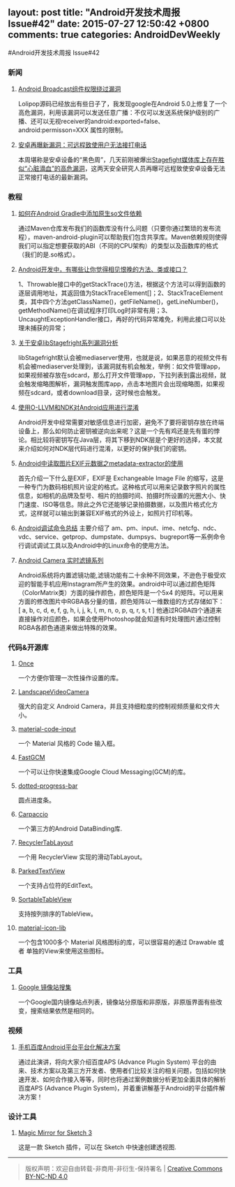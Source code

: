layout: post
title: "Android开发技术周报 Issue#42"
date: 2015-07-27 12:50:42 +0800
comments: true
categories: AndroidDevWeekly
---

#Android开发技术周报 Issue#42

### 新闻

1. [Android Broadcast组件权限绕过漏洞](http://www.freebuf.com/articles/terminal/73885.html)

	Lolipop源码已经放出有些日子了，我发现google在Android 5.0上修复了一个高危漏洞，利用该漏洞可以发送任意广播：不仅可以发送系统保护级别的广播、还可以无视receiver的android:exported=false、android:permisson=XXX 属性的限制。

1. [安卓再曝新漏洞：可远程致使用户无法接打电话](http://www.freebuf.com/news/73755.html)

	本周堪称是安卓设备的“黑色周”，几天前刚被爆出[Stagefight媒体库上存在胜似“心脏滴血”的高危漏洞](http://www.freebuf.com/news/73411.html)，这两天安全研究人员再曝可远程致使安卓设备无法正常接打电话的最新漏洞。

### 教程

1. [如何在Android Gradle中添加原生so文件依赖](http://www.jianshu.com/p/20cee429d1c3)

	通过Maven仓库发布我们的函数库没有什么问题（只要你通过繁琐的发布流程），maven-android-plugin可以帮助我们包含共享库。Maven依赖规则使得我们可以指定想要获取的ABI（不同的CPU架构）的类型以及函数库的格式（我们的是.so格式）。

1. [Android开发中，有哪些让你觉得相见恨晚的方法、类或接口？](http://www.zhihu.com/question/33636939)

	1、Throwable接口中的getStackTrace()方法，根据这个方法可以得到函数的逐层调用地址，其返回值为StackTraceElement[]；2、StackTraceElement类，其中四个方法getClassName()，getFileName()，getLineNumber()，getMethodName()在调试程序打印Log时非常有用；3、UncaughtExceptionHandler接口，再好的代码异常难免，利用此接口可以处理未捕获的异常；

1. [关于安卓libStagefright系列漏洞分析](http://www.freebuf.com/vuls/73618.html)

	libStagefright默认会被mediaserver使用，也就是说，如果恶意的视频文件有机会被mediaserver处理到，该漏洞就有机会触发，举例：如文件管理app，如果视频被存放在sdcard，那么打开文件管理app，下拉列表到露出视频，就会触发缩略图解析，漏洞触发图库app，点击本地图片会出现缩略图，如果视频在sdcard，或者download目录，这时候也会触发。

1. [使用O-LLVM和NDK对Android应用进行混淆](http://www.jianshu.com/p/0c23e0a886f4)
	
	Android开发中经常需要对敏感信息进行加密，避免不了要将密钥存放在终端设备上，那么如何防止密钥被逆向出来呢？这是一个先有鸡还是先有蛋的悖论。相比较将密钥写在Java层，将其下移到NDK层是个更好的选择，本文就来介绍如何对NDK层代码进行混淆，以更好的保护我们的密钥。

1. [Android中读取图片EXIF元数据之metadata-extractor的使用](http://blog.csdn.net/gao_chun/article/details/46854323)

	首先介绍一下什么是EXIF，EXIF是 Exchangeable Image File 的缩写，这是一种专门为数码相机照片设定的格式。这种格式可以用来记录数字照片的属性信息，如相机的品牌及型号、相片的拍摄时间、拍摄时所设置的光圈大小、快门速度、ISO等信息。除此之外它还能够记录拍摄数据，以及图片格式化方式，这样就可以输出到兼容EXIF格式的外设上，如照片打印机等。

1. [Android调试命令总结](http://blog.csdn.net/yzzst/article/details/47128581)	
	主要介绍了 am、pm、input、ime、netcfg、ndc、vdc、service、getprop、dumpstate、dumpsys、bugreport等一系例命令行调试调试工具以及Android中的Linux命令的使用方法。

1. [ Android Camera 实时滤镜系列](http://blog.csdn.net/wyhuan1030/article/category/3113937)
	
	Android系统将内置滤镜功能,滤镜功能有二十余种不同效果，不逊色于极受欢迎的智能手机应用Instagram所产生的效果。android中可以通过颜色矩阵（ColorMatrix类）方面的操作颜色，颜色矩阵是一个5x4 的矩阵。可以用来方面的修改图片中RGBA各分量的值，颜色矩阵以一维数组的方式存储如下：
 [ a, b, c, d, e, f, g, h, i, j, k, l, m, n, o, p, q, r, s, t ]
他通过RGBA四个通道来直接操作对应颜色，如果会使用Photoshop就会知道有时处理图片通过控制RGBA各颜色通道来做出特殊的效果。
	
### 代码&开源库

1. [Once](https://github.com/jonfinerty/Once)

	一个方便你管理一次性操作设置的库。

1. [LandscapeVideoCamera](https://github.com/JeroenMols/LandscapeVideoCamera)

	强大的自定义 Android Camera，并且支持细粒度的控制视频质量和文件大小。

1. [material-code-input](https://github.com/glomadrian/material-code-input)

	一个 Material 风格的 Code 输入框。

1. [FastGCM](https://github.com/iammert/FastGCM)
	
	一个可以让你快速集成Google Cloud Messaging(GCM)的库。
	
1. [dotted-progress-bar](https://github.com/igortrncic/dotted-progress-bar)
	
	圆点进度条。

1. [Carpaccio](https://github.com/florent37/Carpaccio)

	一个第三方的Android DataBinding库.

1. [RecyclerTabLayout](https://github.com/nshmura/RecyclerTabLayout)

	一个用 RecyclerView 实现的滑动TabLayout。

1. [ParkedTextView](https://github.com/gotokatsuya/ParkedTextView)

	一个支持占位符的EditText。

1. [SortableTableView](https://github.com/ISchwarz23/SortableTableView)

	支持按列排序的TableView。

1. [material-icon-lib](https://github.com/code-mc/material-icon-lib)

	一个包含1000多个 Material 风格图标的库，可以很容易的通过 Drawable 或者 单独的View来使用这些图标。

### 工具

1. [Google 镜像站搜集](https://github.com/sxyx2008/DevArticles/issues/99)

	一个Google国内镜像站点列表，镜像站分原版和非原版，非原版界面有些改变，搜索结果依然是相同的。

### 视频

1. [手机百度Android平台平台化解决方案](http://www.infoq.com/cn/presentations/mobile-baidu-android-platform-solutions)

	通过此演讲，将向大家介绍百度APS (Advance Plugin System) 平台的由来、技术方案以及第三方开发者、使用者们比较关注的相关问题，包括如何快速开发、如何合作接入等等，同时也将通过案例数据分析更加全面具体的解析百度APS (Advance Plugin System)，并着重讲解基于Android的平台插件解决方案！

### 设计工具	

1. [Magic Mirror for Sketch 3](http://magicmirror.design)

	这是一款 Sketch 插件，可以在 Sketch 中快速创建透视图.

----
> 版权声明：欢迎自由转载-非商用-非衍生-保持署名 | [Creative Commons BY-NC-ND 4.0](http://creativecommons.org/licenses/by-nc-nd/4.0/)